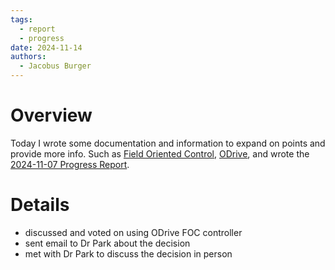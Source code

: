 ```yaml
---
tags:
  - report
  - progress
date: 2024-11-14
authors:
  - Jacobus Burger
---
```


# Overview
Today I wrote some documentation and information to expand on points and provide more info. Such as [Field Oriented Control](Resources/Info/Field%20Oriented%20Control.md), [ODrive](Resources/ODrive.md), and wrote the [2024-11-07 Progress Report](Reports/Progress/2024-11-07%20Progress%20Report.md).

# Details
- discussed and voted on using ODrive FOC controller
- sent email to Dr Park about the decision
- met with Dr Park to discuss the decision in person